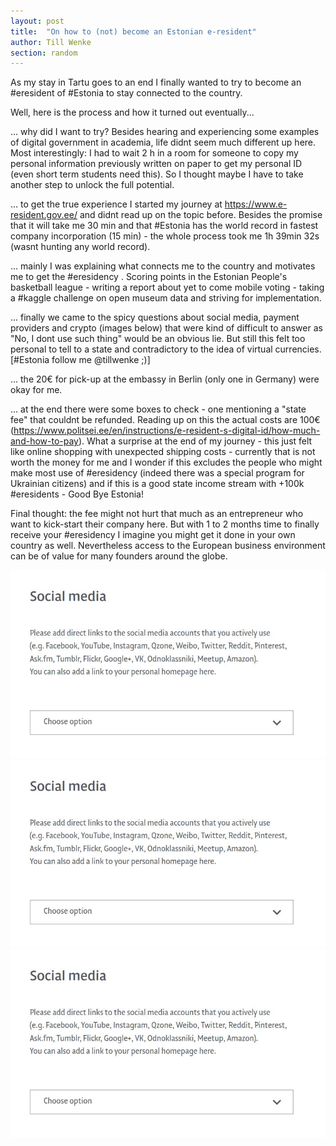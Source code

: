 ```yaml
---
layout: post
title:  "On how to (not) become an Estonian e-resident"
author: Till Wenke
section: random
---
```


As my stay in Tartu goes to an end I finally wanted to try to become an #eresident of #Estonia to stay connected to the country.


Well, here is the process and how it turned out eventually...


... why did I want to try? Besides hearing and experiencing some examples of digital government in academia, life didnt seem much different up here. Most interestingly: I had to wait 2 h in a room for someone to copy my personal information previously written on paper to get my personal ID (even short term students need this). So I thought maybe I have to take another step to unlock the full potential.

... to get the true experience I started my journey at https://www.e-resident.gov.ee/ and didnt read up on the topic before. Besides the promise that it will take me 30 min and that #Estonia has the world record in fastest company incorporation (15 min) - the whole process took me 1h 39min 32s (wasnt hunting any world record).

... mainly I was explaining what connects me to the country and motivates me to get the #eresidency . Scoring points in the Estonian People's basketball league - writing a report about yet to come mobile voting - taking a #kaggle challenge on open museum data and striving for implementation.

... finally we came to the spicy questions about social media, payment providers and crypto (images below) that were kind of difficult to answer as "No, I dont use such thing" would be an obvious lie. But still this felt too personal to tell to a state and contradictory to the idea of virtual currencies. [#Estonia follow me @tillwenke ;)]

... the 20€ for pick-up at the embassy in Berlin (only one in Germany) were okay for me.

... at the end there were some boxes to check - one mentioning a "state fee" that couldnt be refunded. Reading up on this the actual costs are 100€ (https://www.politsei.ee/en/instructions/e-resident-s-digital-id/how-much-and-how-to-pay). What a surprise at the end of my journey - this just felt like online shopping with unexpected shipping costs - currently that is not worth the money for me and I wonder if this excludes the people who might make most use of #eresidency (indeed there was a special program for Ukrainian citizens) and if this is a good state income stream with +100k #eresidents - Good Bye Estonia!

Final thought: the fee might not hurt that much as an entrepreneur who want to kick-start their company here. But with 1 to 2 months time to finally receive your #eresidency I imagine you might get it done in your own country as well. Nevertheless access to the European business environment can be of value for many founders around the globe.


![](https://raw.githubusercontent.com/tillwenke/tillwenke.github.io/main/_posts/assets/1.jpeg)
![](https://raw.githubusercontent.com/tillwenke/tillwenke.github.io/main/_posts/assets/1.jpeg)
![](https://raw.githubusercontent.com/tillwenke/tillwenke.github.io/main/_posts/assets/1.jpeg)